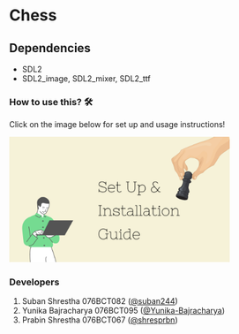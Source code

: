 # Chess

## Dependencies
* SDL2
* SDL2_image, SDL2_mixer, SDL2_ttf

### How to use this? 🛠
Click on the image below for set up and usage instructions!

<p align="left"><a href = "https://github.com/Yunika-Bajracharya/Chess/blob/main/installation.md">
<img src = "./readme_assets/setup_installation.png" width="400"></a></p>

### Developers
1. Suban Shrestha 076BCT082 ([@suban244](https://github.com/suban244))
2. Yunika Bajracharya 076BCT095 ([@Yunika-Bajracharya](https://github.com/Yunika-Bajracharya))
3. Prabin Shrestha 076BCT067 ([@shresprbn](https://github.com/shresprbn))
